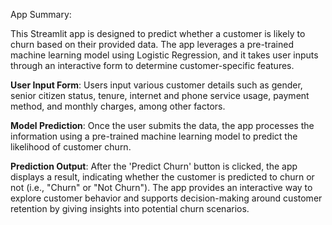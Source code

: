 App Summary:

This Streamlit app is designed to predict whether a customer is likely to churn based on their provided data. 
The app leverages a pre-trained machine learning model using Logistic Regression, 
and it takes user inputs through an interactive form to determine customer-specific features.


**User Input Form**: Users input various customer details such as gender, senior citizen status,
tenure, internet and phone service usage, payment method, and monthly charges, among other factors.

**Model Prediction**: Once the user submits the data, the app processes the information using
a pre-trained machine learning model to predict the likelihood of customer churn.

**Prediction Output**: After the 'Predict Churn' button is clicked, the app displays a result, 
indicating whether the customer is predicted to churn or not (i.e., "Churn" or "Not Churn"). 
The app provides an interactive way to explore customer behavior and supports decision-making
around customer retention by giving insights into potential churn scenarios.
